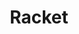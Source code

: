 ---
slug: '/racket'
title: 'Racket'
imageOne: './racket1.png'
imageTwo: './racket2.png'
imageThree: './racket3.png'
imageFour: './racket4.png'
imageFive: './racket5.png'
---